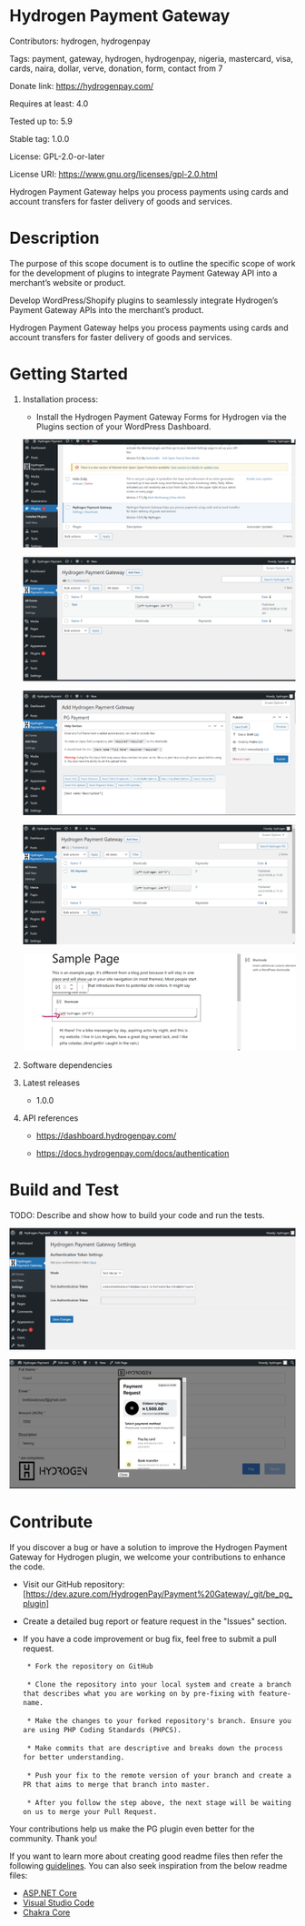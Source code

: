 # Hydrogen Payment Gateway

Contributors: hydrogen, hydrogenpay

Tags: payment, gateway, hydrogen, hydrogenpay, nigeria, mastercard, visa, cards, naira, dollar, verve, donation, form, contact from 7

Donate link: https://hydrogenpay.com/

Requires at least: 4.0

Tested up to: 5.9

Stable tag: 1.0.0

License: GPL-2.0-or-later

License URI: https://www.gnu.org/licenses/gpl-2.0.html


Hydrogen Payment Gateway helps you process payments using cards and account transfers for faster delivery of goods and services.

# Description 

The purpose of this scope document is to outline the specific scope of work for the development of plugins to integrate Payment Gateway API into a merchant’s website or product. 

Develop WordPress/Shopify plugins to seamlessly integrate Hydrogen’s Payment Gateway APIs into the merchant’s product.

Hydrogen Payment Gateway helps you process payments using cards and account transfers for faster delivery of goods and services.

# Getting Started

1.	Installation process:

    * Install the Hydrogen Payment Gateway Forms for Hydrogen via the Plugins section of your WordPress Dashboard.

    ![images](images/PG-Hydrogen-1.png)

    ![images](images/PG-Hydrogen-2.png)

    ![images](images/PG-Hydrogen-5.png)

    ![images](images/PG-Hydrogen-6.png)

    ![images](images/PG-Hydrogen-7.png)

2.	Software dependencies




3.	Latest releases

    * 1.0.0

4.	API references

    * https://dashboard.hydrogenpay.com/

    * https://docs.hydrogenpay.com/docs/authentication


# Build and Test
TODO: Describe and show how to build your code and run the tests.

![images](images/PG-Hydrogen-3.png)

![images](images/PG-Hydrogen-8.png)


# Contribute

If you discover a bug or have a solution to improve the Hydrogen Payment Gateway for Hydrogen plugin,
we welcome your contributions to enhance the code.

 * Visit our GitHub repository: [https://dev.azure.com/HydrogenPay/Payment%20Gateway/_git/be_pg_plugin]

 * Create a detailed bug report or feature request in the "Issues" section.

 * If you have a code improvement or bug fix, feel free to submit a pull request.

        * Fork the repository on GitHub

        * Clone the repository into your local system and create a branch that describes what you are working on by pre-fixing with feature-name.

        * Make the changes to your forked repository's branch. Ensure you are using PHP Coding Standards (PHPCS).

        * Make commits that are descriptive and breaks down the process for better understanding.

        * Push your fix to the remote version of your branch and create a PR that aims to merge that branch into master.
        
        * After you follow the step above, the next stage will be waiting on us to merge your Pull Request.

 Your contributions help us make the PG plugin even better for the community. Thank you!

If you want to learn more about creating good readme files then refer the following [guidelines](https://docs.microsoft.com/en-us/azure/devops/repos/git/create-a-readme?view=azure-devops). You can also seek inspiration from the below readme files:
- [ASP.NET Core](https://github.com/aspnet/Home)
- [Visual Studio Code](https://github.com/Microsoft/vscode)
- [Chakra Core](https://github.com/Microsoft/ChakraCore)